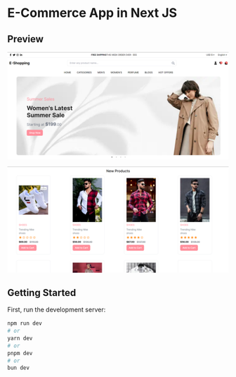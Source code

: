 # E-Commerce App in Next JS

## Preview
![image](e-shop-ss-1.png)

![image](e-shop-ss-2.png)

## Getting Started

First, run the development server:

```bash
npm run dev
# or
yarn dev
# or
pnpm dev
# or
bun dev
```
